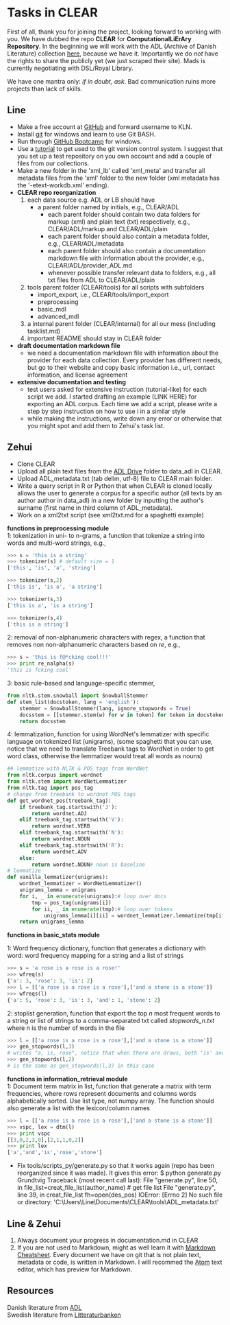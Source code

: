 # Tasks in CLEAR #

First of all, thank you for joining the project, looking forward to working with you. We have dubbed the repo **CLEAR** for **ComputationalLiErAry Repository**. In the beginning we will work with the ADL (Archive of Danish Literature) collection [here](https://drive.google.com/drive/folders/0B8ayHJtV5qOMWjQyVXlsd3pBT2c?usp=sharing), because we have it. Importantly we do *not* have the rights to share the publicly yet (we just scraped their site). Mads is currently negotiating with DSL/Royal Library.

We have one mantra only: *if in doubt, ask*. Bad communication ruins more projects than lack of skills.

## Line ##
- Make a free account at [GitHub](https://github.com/) and forward username to KLN.   
- Install [git](https://git-for-windows.github.io/) for windows and learn to use Git BASH.  
- Run through [GitHub Bootcamp](https://help.github.com/articles/set-up-git/#platform-windows) for windows.  
- Use a [tutorial](http://rogerdudler.github.io/git-guide/) to get used to the git version control system. I suggest that you set up a test repository on you own account and add a couple of files from our collections.   
- Make a new folder in the 'xml_lb' called  'xml_meta' and transfer all metadata files from the 'xml' folder to the new folder (xml metadata has the '-etext-workdb.xml' ending).
- **CLEAR repo reorganization**
	1. each data source e.g. ADL or LB should have
		- a parent folder named by initials, e.g., CLEAR/ADL
			- each parent folder should contain two data folders for markup (xml) and plain text (txt) respectively, e.g., CLEAR/ADL/markup and CLEAR/ADL/plain
			- each parent folder should also contain a metadata folder, e.g.,  CLEAR/ADL/metadata
			- each parent folder should also contain a documentation markdown file with information about the provider, e.g., CLEAR/ADL/provider_ADL.md
			- whenever possible transfer relevant data to folders, e.g., all txt files from ADL to CLEAR/ADL/plain
	2. tools parent folder (CLEAR/tools) for all scripts with subfolders
		- import_export, i.e., CLEAR/tools/import_export
		- preprocessing
		- basic_mdl
		- advanced_mdl
	3. a internal parent folder (CLEAR/internal) for all our mess (including tasklist.md)
	4. important README should stay in CLEAR folder
- **draft documentation markdown file**
	- we need a documentation markdown file with information about the provider for each data collection. Every provider has different needs, but go to their website and copy basic information
	i.e., url, contact information, and license agreement
- **extensive documentation and testing**
	- test users asked for extensive instruction (tutorial-like) for each script we add. I started drafting an example (LINK HERE) for exporting an ADL corpus. Each time we add a script, please write a step by step instruction on how to use i in a similar style  
	- while making the instructions, write down any error or otherwise that you might spot and add them to Zehui's task list.

## Zehui ##
- Clone CLEAR  
- Upload all plain text files from the [ADL Drive](https://drive.google.com/drive/folders/0B8ayHJtV5qOMWjQyVXlsd3pBT2c?usp=sharing) folder to data_adl in CLEAR.  
- Upload ADL_metadata.txt (tab delim, utf-8) file to CLEAR main folder.  
- Write a query script in R or Python that when CLEAR is cloned locally allows the user to generate a corpus for a specific author (all texts by an author author in data_adl) in a new folder by inputting the author's surname (first name in third column of ADL_metadata).
- Work on a xml2txt script (see xml2txt.md for a spaghetti example)  

**functions in preprocessing module**  
1: tokenization in uni- to n-grams, a function that tokenize a string into words and multi-word strings, e.g.,

```python
>>> s = 'this is a string'
>>> tokenizer(s) # default size = 1
['this', 'is', 'a', 'string']

>>> tokenizer(s,2)
['this is', 'is a', 'a string']

>>> tokenizer(s,3)
['this is a', 'is a string']

>>> tokenizer(s,4)
['this is a string']
```

2: removal of non-alphanumeric characters with regex, a function that removes non non-alphanumeric characters based on *re*, e.g.,

```python
>>> s = 'this is f@*cking cool!!!'
>>> print re_nalpha(s)
'this is fcking cool'
```

3: basic rule-based and language-specific stemmer,

```python
from nltk.stem.snowball import SnowballStemmer
def stem_list(docstoken, lang = 'english'):
	stemmer = SnowballStemmer(lang, ignore_stopwords = True)
    docsstem = [[stemmer.stem(w) for w in token] for token in docstoken]
    return docsstem
```

4: lemmatization, function for using WordNet's lemmatizer with specific language on tokenized list (unigrams), (some spaghetti that you can use, notice that we need to translate Treebank tags to WordNet in order to get word class, otherwise the lemmatizer would treat all words as nouns)

```python
## lemmatize with NLTK & POS tags from WordNet
from nltk.corpus import wordnet
from nltk.stem import WordNetLemmatizer
from nltk.tag import pos_tag
# change from treebank to wordnet POS tags
def get_wordnet_pos(treebank_tag):
    if treebank_tag.startswith('J'):
        return wordnet.ADJ
    elif treebank_tag.startswith('V'):
        return wordnet.VERB
    elif treebank_tag.startswith('N'):
        return wordnet.NOUN
    elif treebank_tag.startswith('R'):
        return wordnet.ADV
    else:
        return wordnet.NOUN# noun is baseline
# lemmatize
def vanilla_lemmatizer(unigrams):
    wordnet_lemmatizer = WordNetLemmatizer()
    unigrams_lemma = unigrams
    for i, _ in enumerate(unigrams):# loop over docs
        tmp = pos_tag(unigrams[i])
        for ii, _ in enumerate(tmp):# loop over tokens
            unigrams_lemma[i][ii] = wordnet_lemmatizer.lemmatize(tmp[ii][0],get_wordnet_pos(tmp[ii][1]))
    return unigrams_lemma

```

**functions in basic_stats module**

1: Word frequency dictionary, function that generates a dictionary with word: word frequency mapping for a string and a list of strings

```python
>>> s = 'a rose is a rose is a rose!'
>>> wfreq(s)
{'a': 3, 'rose': 3, 'is': 2}
>>> l = [['a rose is a rose is a rose'],['and a stone is a stone']]
>>> wfreqs(l)
{'a': 5, 'rose': 3, 'is': 3, 'and': 1, 'stone': 2}
```

2: stoplist generation, function that export the top *n* most frequent words to a string or list of strings to a comma-separated txt called *stopwords_n.txt* where n is the number of words in the file

```python
>>> l = [['a rose is a rose is a rose'],['and a stone is a stone']]
>>> gen_stopwords(l,3)
# writes "a, is, rose", notice that when there are draws, both 'is' and 'rose' have a frequency of 3, both/all draw words are written to the file, so
>>> gen_stopwords(l,2)
# is the same as gen_stopwords(l,3) in this case
```

**functions in information_retrieval module**  
1: Document term matrix in list, function that generate a matrix with term frequencies, where rows represent documents and columns words alphabetically sorted. Use list type, not numpy array. The function should also generate a list with the lexicon/column names

```python
>>> l = [['a rose is a rose is a rose'],['and a stone is a stone']]
>>> vspc, lex = dtm(l)
>>> print vspc
[[3,0,2,3,0],[2,1,1,0,2]]
>>> print lex
['a','and','is','rose','stone']
```

- Fix tools/scripts_py/generate.py so that it works again (repo has been reorganized since it was made). It gives this error:
$ python generate.py Grundtvig
Traceback (most recent call last):
  File "generate.py", line 50, in <module>
    file_list=creat_file_list(author_name)      #       get     file list
  File "generate.py", line 39, in creat_file_list
    fh=open(des_pos)
IOError: [Errno 2] No such file or directory: 'C:\\Users\\Line\\Documents\\CLEAR\\tools\\ADL_metadata.txt'


## Line & Zehui ##
1. Always document your progress in documentation.md in CLEAR
2. If you are not used to Markdown, might as well learn it with [Markdown Cheatsheet](https://github.com/adam-p/markdown-here/wiki/Markdown-Cheatsheet). Every document we have on git that is not plain text, metadata or code, is written in Markdown. I will recommed the [Atom](https://atom.io/) text editor, which has preview for Markdown.  

## Resources ##

Danish literature from [ADL](http://adl.dk/adl_pub/forside/cv/forside.xsql?nnoc=adl_pub)  
Swedish literature from [Litteraturbanken](http://litteraturbanken.se/#!/start)
